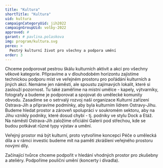 ```yaml
---
title: "Kultura"
shortTitle: "Kultura"
uid: kultura
campaignCategoryUid: jih2022
campaignGroupUid: volby-2022
approved: #
garant: # pavlina.polaskova
img: program/kultura.svg
perex: >
  Pestrý kulturní život pro všechny a podpora umění
order: 3
---
```


Chceme podporovat pestrou škálu kulturních aktivit a akcí pro všechny věkové kategorie. Připravíme a v dlouhodobém horizontu zajistíme technickou podporu míst ve veřejném prostoru pro pořádání kulturních a jiných akcí. Nemáme jen náměstí, ale spoustu zajímavých lokalit, které si zaslouží pozornost. Tu také zaměříme na místní umělce - kapely, výtvarníky, fotografy a budeme je podporovat a spojovat do umělecké komunity obvodu. Zasadíme se o setrvalý rozvoj naší organizace Kulturní zařízení Ostrava-Jih a připravíme podmínky, aby byla kulturním lídrem Ostravy-Jihu. Budeme hledat prostor a zároveň spolupráci v soukromém sektoru, aby na Jihu vznikly podniky, které dosud chybí - tj. podniky ve stylu Dock a Etáž. Na náměstí Ostrava-Jih založíme oficiální Galerii pod střechou, kde se budou potkávat různé typy výstav a umění.

Veřejný prostor má být kulturní, proto vytvoříme koncepci Péče o umělecká díla a v rámci investic budeme mít na paměti zkrášlení veřejného prostoru novými díly.

Začínající tvůrce chceme podpořit v hledání vhodných prostor pro zkušebny a ateliéry. Podpoříme pouliční umění (koncerty i divadla).
